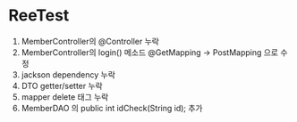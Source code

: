 # ReeTest
1.  MemberController의 @Controller 누락 
2. MemberController의 login() 메소드 @GetMapping -> PostMapping 으로 수정
3. jackson dependency 누락
4. DTO getter/setter 누락
5. mapper delete 태그 누락
6. MemberDAO 의 public int idCheck(String id); 추가
